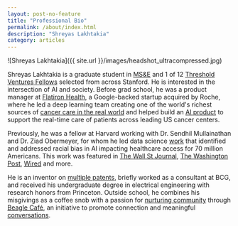 ```yaml
---
layout: post-no-feature
title: "Professional Bio"
permalink: /about/index.html
description: "Shreyas Lakhtakia"
category: articles
---
```


![Shreyas Lakhtakia]({{ site.url }}/images/headshot_ultracompressed.jpg)

Shreyas Lakhtakia is a graduate student in [MS&E](https://msande.stanford.edu/) and 1 of 12 [Threshold Ventures Fellows](https://stvp.stanford.edu/tvf#Current-Cohort) selected from across Stanford. He is interested in the intersection of AI and society. Before grad school, he was a product manager at [Flatiron Health](flatiron.com), a Google-backed startup acquired by Roche, where he led a deep learning team creating one of the world's richest sources of [cancer care in the real world](https://flatiron.com/resources/using-machine-learning-to-reimagine-the-infrastructure-of-cancer-care) and helped build an [AI product](https://www.nature.com/articles/s41746-022-00660-3) to support the real-time care of patients across leading US cancer centers. 

Previously, he was a fellow at Harvard working with Dr. Sendhil Mullainathan and Dr. Ziad Obermeyer, for whom he led data science [work](https://www.science.org/doi/10.1126/science.aax2342) that identified and addressed racial bias in AI impacting healthcare access for 70 million Americans. This work was featured in [The Wall St Journal](https://www.wsj.com/articles/researchers-find-racial-bias-in-hospital-algorithm-11571941096), [The Washington Post](https://www.washingtonpost.com/health/2019/10/24/racial-bias-medical-algorithm-favors-white-patients-over-sicker-black-patients/), [Wired](https://www.wired.com/story/how-algorithm-favored-whites-over-blacks-health-care/) and more. 

He is an inventor on [multiple patents](https://patents.google.com/?inventor=Shreyas+lakhtakia&oq=Shreyas+lakhtakia), briefly worked as a consultant at BCG, and received his undergraduate degree in electrical engineering with research honors from Princeton. Outside school, he combines his misgivings as a coffee snob with a passion for [nurturing community](https://stanforddaily.com/2022/04/20/a-graduate-students-grand-cafe-experiment/) through [Beagle Café](http://beaglecafe.xyz/), an initiative to promote connection and meaningful [conversations](https://stanfordmag.org/contents/coffee-talk). 
 

 
